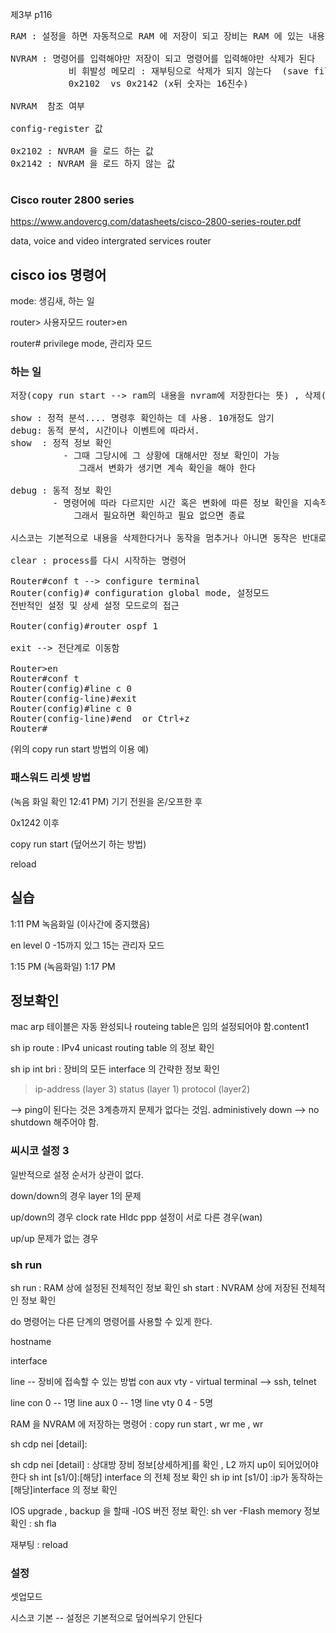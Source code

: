 제3부 p116
<pre>
RAM : 설정을 하면 자동적으로 RAM 에 저장이 되고 장비는 RAM 에 있는 내용대로 동작을 한다  휘발성 메모리 : 재부팅을 하면 무조건 삭제가 된다

NVRAM : 명령어를 입력해야만 저장이 되고 명령어를 입력해야만 삭제가 된다 
           비 휘발성 메모리 : 재부팅으로 삭제가 되지 않는다  (save file 로 생각하면 된다)
           0x2102  vs 0x2142 (x뒤 숫자는 16진수)

NVRAM  참조 여부

config-register 값

0x2102 : NVRAM 을 로드 하는 값
0x2142 : NVRAM 을 로드 하지 않는 값

</pre>

### Cisco router 2800 series
https://www.andovercg.com/datasheets/cisco-2800-series-router.pdf

data, voice and video intergrated services router

## cisco ios 명령어


mode: 생김새, 하는 일

router> 사용자모드
router>en

router# privilege mode, 관리자 모드

### 하는 일
<pre>
저장(copy run start --> ram의 내용을 nvram에 저장한다는 뜻) , 삭제(erase start) , 재부팅(reload) ,ping test 및 traceroute, telnet 및 ssh 접속 , clear

show : 정적 분석.... 명령후 확인하는 데 사용. 10개정도 암기
debug: 동적 분석, 시간이나 이벤트에 따라서.
show  : 정적 정보 확인
          - 그때 그당시에 그 상황에 대해서만 정보 확인이 가능 
             그래서 변화가 생기면 계속 확인을 해야 한다 

debug : 동적 정보 확인
        - 명령어에 따라 다르지만 시간 혹은 변화에 따른 정보 확인을 지속적으로 확인이  가능 
            그래서 필요하면 확인하고 필요 없으면 종료

시스코는 기본적으로 내용을 삭제한다거나 동작을 멈추거나 아니면 동작은 반대로 할 경우에 똑같은 상황(mode , 명령어) 앞에 no 를 쓰면 된다 ex) no shutdown, no debug ip lib. privilege mode에서 

clear : process를 다시 시작하는 명령어

Router#conf t --> configure terminal
Router(config)# configuration global mode, 설정모드
전반적인 설정 및 상세 설정 모드로의 접근

Router(config)#router ospf 1

exit --> 전단계로 이동함

Router>en
Router#conf t
Router(config)#line c 0
Router(config-line)#exit
Router(config)#line c 0
Router(config-line)#end  or Ctrl+z
Router#
</pre>

(위의 copy run start 방법의 이용 예)

### 패스워드 리셋 방법
(녹음 화일 확인 12:41 PM)
기기 전원을 온/오프한 후

0x1242 이후

copy run start (덮어쓰기 하는 방법)

reload


## 실습
1:11 PM  녹음화일 (이사간에 중지했음)

en level 0 -15까지 있그 15는 관리자 모드

1:15 PM (녹음화일) 1:17 PM

## 정보확인

mac arp 테이블은 자동 완성되나 routeing table은 임의 설정되어야 함.content1

sh ip route : IPv4 unicast routing table 의 정보 확인

sh ip int bri : 장비의 모든 interface 의  간략한 정보 확인

> ip-address (layer 3)
> status (layer 1)
> protocol (layer2)

--> ping이 된다는 것은 3계층까지 문제가 없다는 것임.
administively down --> no shutdown 해주어야 함.

### 씨시코 설정 3
일반적으로 설정 순서가 상관이 없다.

down/down의 경우
layer 1의 문제

up/down의 경우
clock rate
Hldc ppp 설정이 서로 다른 경우(wan)

up/up
문제가 없는 경우


### sh run
sh  run : RAM 상에 설정된 전체적인 정보 확인
sh start : NVRAM 상에 저장된 전체적인 정보 확인

do 명령어는 다른 단계의 명령어를 사용할 수 있게 한다.

hostname

interface

line -- 장비에 접속할 수 있는 방법
con
aux
vty - virtual terminal --> ssh, telnet

line con 0  -- 1명
line aux 0  -- 1명
line vty 0 4 - 5명

RAM 을 NVRAM 에 저장하는 명령어 : copy run start  , wr me  , wr


sh cdp nei [detail]:

sh cdp nei [detail] : 상대방 장비 정보[상세하게]를 확인 , L2 까지 up이 되어있어야 한다
sh int [s1/0]:[해당] interface 의 전체 정보 확인
sh ip int [s1/0] :ip가 동작하는 [해당]interface 의 정보 확인

IOS upgrade , backup 을 할때
-IOS 버전 정보 확인: sh ver
-Flash memory 정보  확인 : sh fla

재부팅 : reload

### 설정
셋업모드

시스코 기본 --
설정은 기본적으로 덮어씌우기 안된다

